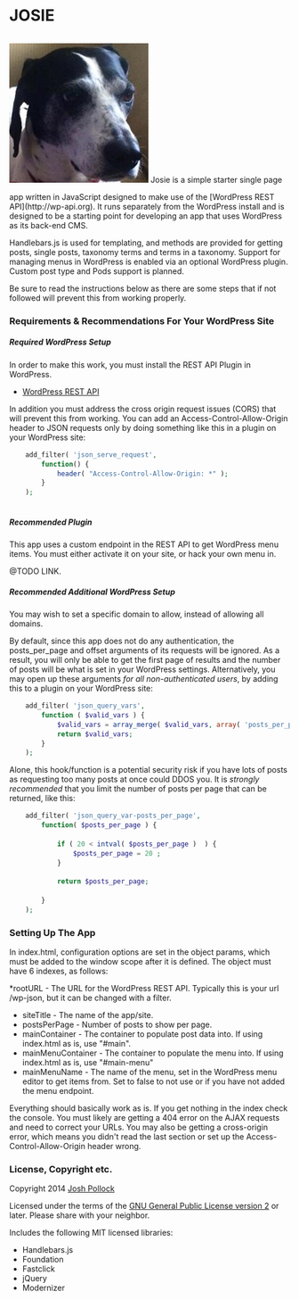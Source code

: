 JOSIE
=====
<p style="display:inline-block;text-align:center;"><img src="img/josie.jpg"  /></p>
Josie is a simple starter single page app written in JavaScript designed to make use of the [WordPress REST API](http://wp-api.org). It runs separately from the WordPress install and is designed to be a starting point for developing an app that uses WordPress as its back-end CMS.

Handlebars.js is used for templating, and methods are provided for getting posts, single posts, taxonomy terms and terms in a taxonomy. Support for managing menus in WordPress is enabled via an optional WordPress plugin. Custom post type and Pods support is planned.

Be sure to read the instructions below as there are some steps that if not followed will prevent this from working properly.

### Requirements & Recommendations For Your WordPress Site
##### Required WordPress Setup
In order to make this work, you must install the REST API Plugin in WordPress.

* [WordPress REST API](https://wordpress.org/plugins/json-rest-api/)

In addition you must address the cross origin request issues (CORS) that will prevent this from working. You can add an Access-Control-Allow-Origin header to JSON requests only by doing something like this in a plugin on your WordPress site:

```php
    add_filter( 'json_serve_request',
        function() {
            header( "Access-Control-Allow-Origin: *" );
        }
    );
    
```

##### Recommended Plugin
This app uses a custom endpoint in the REST API to get WordPress menu items. You must either activate it on your site, or hack your own menu in.

@TODO LINK.

##### Recommended Additional WordPress Setup

You may wish to set a specific domain to allow, instead of allowing all domains.

By default, since this app does not do any authentication, the posts_per_page and offset arguments of its requests will be ignored. As a result, you will only be able to get the first page of results and the number of posts will be what is set in your WordPress settings. Alternatively, you may open up these arguments <em>for all non-authenticated users</em>, by adding this to a plugin on your WordPress site:

```php
    add_filter( 'json_query_vars',
        function ( $valid_vars ) {
            $valid_vars = array_merge( $valid_vars, array( 'posts_per_page', 'offset' ) );
            return $valid_vars;
        }
    );
```

Alone, this hook/function is a potential security risk if you have lots of posts as requesting too many posts at once could DDOS you. It is <em>strongly recommended</em> that you limit the number of posts per page that can be returned, like this:

```php
    add_filter( 'json_query_var-posts_per_page',
        function( $posts_per_page ) {
    
            if ( 20 < intval( $posts_per_page )  ) {
                $posts_per_page = 20 ;
            }
    
            return $posts_per_page;
    
        }
    );
```

### Setting Up The App
In index.html, configuration options are set in the object params, which must be added to the window scope after it is defined. The object must have 6 indexes, as follows:

*rootURL - The URL for the WordPress REST API. Typically this is your url /wp-json, but it can be changed with a filter.
* siteTitle - The name of the app/site.
* postsPerPage - Number of posts to show per page.
* mainContainer - The container to populate post data into. If using index.html as is, use "#main".
* mainMenuContainer - The container to populate the menu into. If using index.html as is, use "#main-menu"
* mainMenuName - The name of the menu, set in the WordPress menu editor to get items from. Set to false to not use or if you have not added the menu endpoint.

Everything should basically work as is. If you get nothing in the index check the console. You must likely are getting a 404 error on the AJAX requests and need to correct your URLs. You may also be getting a cross-origin error, which means you didn't read the last section or set up the Access-Control-Allow-Origin header wrong.

### License, Copyright etc.
Copyright 2014  [Josh Pollock](http://JoshPress.net)

Licensed under the terms of the [GNU General Public License version 2](http://www.gnu.org/licenses/gpl-2.0.html) or later. Please share with your neighbor.

Includes the following MIT licensed libraries:
* Handlebars.js
* Foundation
* Fastclick
* jQuery
* Modernizer



